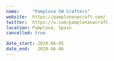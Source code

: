 ```yaml
---
name:     "Pamplona SW Crafters"
website:  https://pamplonaswcraft.com/
twitter:  https://x.com/pamplonaswcraft
location: Pamplona, Spain
cancelled: true

date_start: 2020-06-05
date_end:   2020-06-06
---
```

